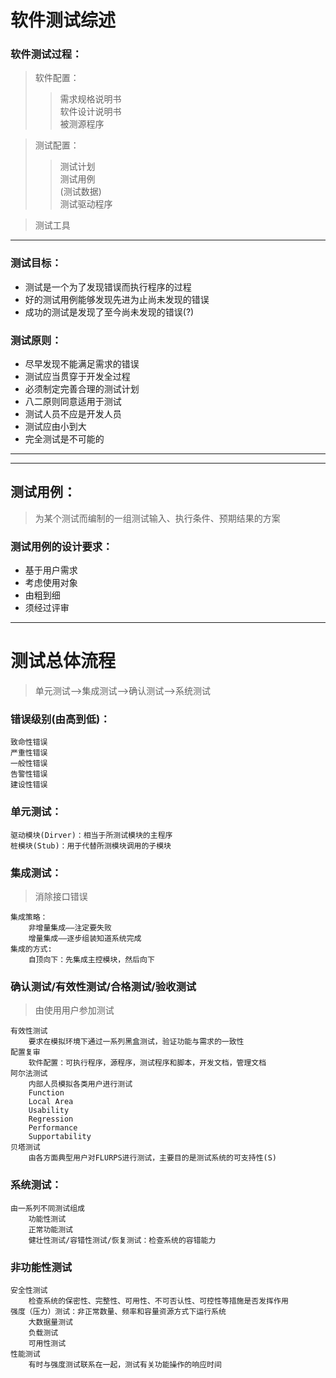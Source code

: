 # 软件测试综述
### 软件测试过程：
>	软件配置：
>>需求规格说明书  
>>软件设计说明书  
>>被测源程序  

>	测试配置：
>>测试计划  
>>测试用例  
>>(测试数据)  
>>测试驱动程序   

>	测试工具

 ***
 

### 测试目标：
*	测试是一个为了发现错误而执行程序的过程
*	好的测试用例能够发现先进为止尚未发现的错误
*	成功的测试是发现了至今尚未发现的错误(?)


### 测试原则：
*	尽早发现不能满足需求的错误
*	测试应当贯穿于开发全过程
*	必须制定完善合理的测试计划
*	八二原则同意适用于测试
*	测试人员不应是开发人员
*	测试应由小到大
*	完全测试是不可能的

***
***

## 测试用例：
>为某个测试而编制的一组测试输入、执行条件、预期结果的方案

### 测试用例的设计要求：
*	基于用户需求
*	考虑使用对象
*	由粗到细
*	须经过评审

***

# 测试总体流程
>单元测试——>集成测试——>确认测试——>系统测试

### 错误级别(由高到低)：
	致命性错误
	严重性错误
	一般性错误
	告警性错误
	建设性错误

### 单元测试：
	驱动模块(Dirver)：相当于所测试模块的主程序
	桩模块(Stub)：用于代替所测模块调用的子模块

### 集成测试：
>消除接口错误  

	集成策略：
		非增量集成——注定要失败
		增量集成——逐步组装知道系统完成
	集成的方式:
		自顶向下：先集成主控模块，然后向下


### 确认测试/有效性测试/合格测试/验收测试
>由使用用户参加测试  

	有效性测试
		要求在模拟环境下通过一系列黑盒测试，验证功能与需求的一致性
	配置复审
		软件配置：可执行程序，源程序，测试程序和脚本，开发文档，管理文档
	阿尔法测试
		内部人员模拟各类用户进行测试
		Function
		Local Area
		Usability
		Regression
		Performance
		Supportability  
	贝塔测试
		由各方面典型用户对FLURPS进行测试，主要目的是测试系统的可支持性(S)

			
### 系统测试：
	由一系列不同测试组成  
		功能性测试  
		正常功能测试    
		健壮性测试/容错性测试/恢复测试：检查系统的容错能力
### 非功能性测试
	安全性测试
        检查系统的保密性、完整性、可用性、不可否认性、可控性等措施是否发挥作用
    强度（压力）测试：非正常数量、频率和容量资源方式下运行系统
	    大数据量测试
	    负载测试
	    可用性测试  
    性能测试  
	    有时与强度测试联系在一起，测试有关功能操作的响应时间
			
